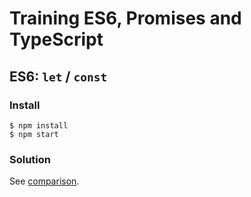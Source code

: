 # Training ES6, Promises and TypeScript

## ES6: `let` / `const`

### Install

```
$ npm install
$ npm start
```

### Solution

See [comparison](https://github.com/voorhoede/training-es6-promises-typescript/compare/01-let-const-exercise...01-let-const-solution).
